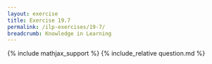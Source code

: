 ```yaml
---
layout: exercise
title: Exercise 19.7
permalink: /ilp-exercises/19-7/
breadcrumb: Knowledge in Learning
---
```


{% include mathjax_support %}
{% include_relative question.md %}

